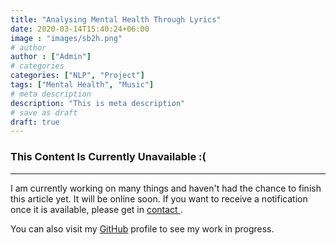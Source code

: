 ```yaml
---
title: "Analysing Mental Health Through Lyrics"
date: 2020-03-14T15:40:24+06:00
image : "images/sb2h.png"
# author
author : ["Admin"]
# categories
categories: ["NLP", "Project"]
tags: ["Mental Health", "Music"]
# meta description
description: "This is meta description"
# save as draft
draft: true
---
```

<h3>This Content Is Currently Unavailable :(</h3>
<hr/>  
  
I am currently working on many things and haven't had the chance to finish this article yet. It will be online soon.
If you want to receive a notification once it is available, please get in <a href="/contact"> contact </a>.  
  
You can also visit my <a href="https://github.com/marcderbauer">GitHub</a> profile to see my work in progress.